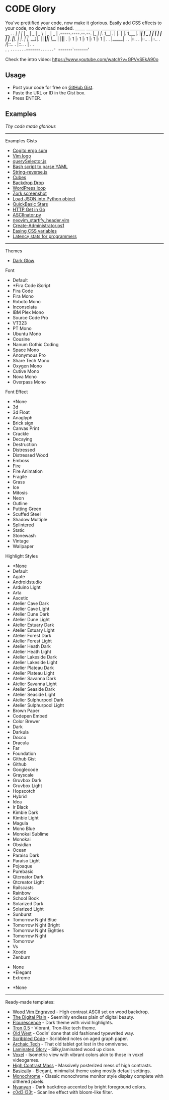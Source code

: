 # CODE Glory

You've prettified your code, now make it glorious. Easily add CSS effects to your code, no download needed.
    _____       _______ _______ ______   _______ _______ __    .            .
  _|  |  |_    |   _   |   _   |   _  \ |   _   |   _   |  .-----.----.--.--.
 |_       _|   |.  1___|.  |   |.  |   \|.  1___|.  |___|  |  _  |   _|  |  |
 |_       _|   |.  |___|.  |   |.  |    |.  __)_|.  |   |__|_____|__| |___  |
   |__|__|   . |:  1   |:  1   |:  1    |:  1   |:  1   |  .     .    |_____|
     .     .   |::.. . |::.. . |::.. . /|::.. . |::.. . |       .        .   
  .   .        `-------`-------`------' `-------`-------'

Check the intro video: https://www.youtube.com/watch?v=GPVvSEkA90o

## Usage

- Post your code for free on [GitHub Gist](gist.github.com).
- Paste the URL or ID in the Gist box.
- Press ENTER.

## Examples <!-- {$gd_info} -->
<!-- {$gd_help_ribbon} -->

_Thy code made glorious_

-----

Examples Gists <!-- {$gd_gist} -->
- [Cogito ergo sum](https://gist.github.com/1afacb7b662cfbfd0624e52c6425ceee)
- [Vim logo](https://gist.github.com/5611986)
- [querySelector.js](https://gist.github.com/AllThingsSmitty/f9029e6236a7c2a03203)
- [Bash script to parse YAML](https://gist.github.com/8665367)
- [String-reverse.js](https://gist.github.com/nilz3ro/ff9e36538de06b6a0b40a96252d58dc5)
- [Cubes](https://gist.github.com/9787981)
- [Backdrop Drop](https://gist.github.com/9ef934473e4cf4d50d8b06d2598b24d1)
- [WordPress loop](https://gist.github.com/7c79ca62ff5068f03dceb59fda986be9)
- [Zork screenshot](https://gist.github.com/bcd81019340cb164191ef02db16be218)
- [Load JSON into Python object](https://gist.github.com/2660189)
- [QuickBasic Stars](https://gist.github.com/399b69445ae646c0160d644db08f5ed9)
- [HTTP Get in Go](https://gist.github.com/950790)
- [ASCIInator.py](https://gist.github.com/10491632)
- [neovim_startify_header.vim](https://gist.github.com/2c928108d1fa87ab4462fad9be99ebec)
- [Create-Administrator.ps1](https://gist.github.com/3a65704a3b92dfa0301e)
- [Easing CSS variables](https://gist.github.com/ac03faac0bf2aee25b49e5fd260a727d)
- [Latency stats for programmers](https://gist.github.com/2841832)

-----

<!-- {$gd_collapsible_theme} -->

Themes <!-- {$gd_css} -->
- [Dark Glow](https://gist.github.com/c6d0a4d16b627d72563b43b60a164c31)

Font <!-- {$gd_select_font} -->
- Default
- *Fira Code iScript
- Fira Code
- Fira Mono
- Roboto Mono
- Inconsolata
- IBM Plex Mono
- Source Code Pro
- VT323
- PT Mono
- Ubuntu Mono
- Cousine
- Nanum Gothic Coding
- Space Mono
- Anonymous Pro
- Share Tech Mono
- Oxygen Mono
- Cutive Mono
- Nova Mono
- Overpass Mono

Font Effect<!-- {$gd_select_font-effect} -->
- *None
- 3d
- 3d Float
- Anaglyph
- Brick sign
- Canvas Print
- Crackle
- Decaying
- Destruction
- Distressed
- Distressed Wood
- Emboss
- Fire
- Fire Animation
- Fragile
- Grass
- Ice
- Mitosis
- Neon
- Outline
- Putting Green
- Scuffed Steel
- Shadow Multiple
- Splintered
- Static
- Stonewash
- Vintage
- Wallpaper

Highlight Styles <!-- {$gd_select_highlight} -->
- *None
- Default
- Agate
- Androidstudio
- Arduino Light
- Arta
- Ascetic
- Atelier Cave Dark
- Atelier Cave Light
- Atelier Dune Dark
- Atelier Dune Light
- Atelier Estuary Dark
- Atelier Estuary Light
- Atelier Forest Dark
- Atelier Forest Light
- Atelier Heath Dark
- Atelier Heath Light
- Atelier Lakeside Dark
- Atelier Lakeside Light
- Atelier Plateau Dark
- Atelier Plateau Light
- Atelier Savanna Dark
- Atelier Savanna Light
- Atelier Seaside Dark
- Atelier Seaside Light
- Atelier Sulphurpool Dark
- Atelier Sulphurpool Light
- Brown Paper
- Codepen Embed
- Color Brewer
- Dark
- Darkula
- Docco
- Dracula
- Far
- Foundation
- Github Gist
- Github
- Googlecode
- Grayscale
- Gruvbox Dark
- Gruvbox Light
- Hopscotch
- Hybrid
- Idea
- Ir Black
- Kimbie Dark
- Kimbie Light
- Magula
- Mono Blue
- Monokai Sublime
- Monokai
- Obsidian
- Ocean
- Paraiso Dark
- Paraiso Light
- Pojoaque
- Purebasic
- Qtcreator Dark
- Qtcreator Light
- Railscasts
- Rainbow
- School Book
- Solarized Dark
- Solarized Light
- Sunburst
- Tomorrow Night Blue
- Tomorrow Night Bright
- Tomorrow Night Eighties
- Tomorrow Night
- Tomorrow
- Vs
- Xcode
- Zenburn

<!-- {$gd_theme_variables} -->

<!-- {$gd_collapsible_end_theme} -->

<!-- {$gd_collapsible_effects} -->

<!-- {$gd_select_tiltshift} -->
- None
- *Elegant
- Extreme

<!-- {$gd_select_svg-filter} -->
- *None

-----

<!-- {$gd_slider_vignette="0.5,0,1,0.025"} -->

<!-- {$gd_slider_brightness="1,0,3,0.05"} -->

<!-- {$gd_slider_contrast="100,0,300,1,%"} -->

<!-- {$gd_slider_grayscale="0,0,100,1,%"} -->

<!-- {$gd_slider_hue-rotate="0,0,360,1,deg"} -->

<!-- {$gd_slider_invert="0,0,100,1,%"} -->

<!-- {$gd_slider_saturate="100,0,300,1,%"} -->

<!-- {$gd_slider_sepia="0,0,100,1,%"} -->

<!-- {$gd_slider_blur="0,0,20,1,px"} -->

<!-- {$gd_collapsible_end_effects} -->

<!-- {$gd_collapsible_perspective} -->

<!-- {$gd_slider_scale="1,0.1,6,0.01"} -->

<!-- {$gd_slider_perspective="1500,0,2000,1,px"} -->

<!-- {$gd_slider_rotateX="10,0,360,1,deg"} -->

<!-- {$gd_slider_rotateY="10,0,360,1,deg"} -->

<!-- {$gd_slider_scaleZ="0,1,5,0.1"} -->

<!-- {$gd_slider_rotateZ="358,0,360,1,deg"} -->

<!-- {$gd_slider_translateZ="0,-500,500,1,px"} -->

<!-- {$gd_collapsible_end_perspective} -->

<!-- {$gd_collapsible_dimensions} -->

<!-- {$gd_slider_width="800,200,4000,1,px"} -->

<!-- {$gd_slider_padding="0,0,200,1,em"} -->

<!-- {$gd_slider_offsetX="0,-4000,4000,1,px"} -->

<!-- {$gd_slider_offsetY="0,-4000,4000,1,px"} -->

<!-- {$gd_collapsible_end_dimensions} -->

<!-- {$gd_collapsible_presets} -->

Ready-made templates:
- [Wood Vim Engraved](?gist=5611986&css=e9dc237da3d9bda63302fe4b659c20b5&highlight=agate&font=fira-mono&tiltshift=none&svg-filter=Bump%20Engraving-filter53&vignette=1&brightness=0.9&contrast=160&saturate=141&perspective=2000&rotateY=348&scaleZ=1&rotateZ=3&width=466&offsetX=-289&offsetY=-76&fontsize=110) - High contrast ASCII set on wood backdrop.
- [The Digital Plain](?highlight=none&perspective=435&translatex=-820&css=a634da7b7130fd40d682360154cc4e2e&brightness=0.8&contrast=200&hue-rotate=279&rotatex=7&gist=9ef934473e4cf4d50d8b06d2598b24d1&vignette=0.275&rotatez=338&scale=1.5&rotatey=0&scalez=1&tiltshift=elegant&saturate=100&rotateZ=330&translateZ=-50&translatez=25&width=800&rotateX=6&rotateY=3&font=oxygen-mono&grayscale=0&invert=0&sepia=0&blur=0&padding=0&offsetX=732&offsetY=23) - Seeminly endless plain of digital beauty.
- [Flourescence](?highlight=hopscotch&tiltshift=elegant&vignette=0.5&brightness=2.5&contrast=205&scale=0.9&perspective=1500&rotatex=344&rotatey=352&scalez=1&rotatez=10&translatez=0&width=1336&bg=cornsilk&fontsize=178&rotateX=344&rotateY=352&scaleZ=1&rotateZ=10&translateZ=0&gist=ff9e36538de06b6a0b40a96252d58dc5&css=c6d0a4d16b627d72563b43b60a164c31&primary-color=slategrey&offsetX=-120&offsetY=200) - Dark theme with vivid highlights.
- [Tron 0.5](?highlight=railscasts&gist=1afacb7b662cfbfd0624e52c6425ceee&translatez=0&font=share-tech-mono&brightness=1.15&hue-rotate=0&css=adc373c2d5a5d2b07821686e93a9630b&vignette=0.725&contrast=267&invert=0&fontsize=180&scale=1&perspective=1359&rotatex=352&rotatey=3&scalez=1&rotatez=10&tiltshift=none&&rotateX=6&grayscale=0&saturate=100&sepia=0&blur=0&width=640&padding=3&bg=darkcyan&translateZ=-151&rotateY=8&rotateZ=4) - Vibrant, Tron-like tech theme.
- [Old West](?font-effect=canvas-print&highlight=brown-paper&tiltshift=none&vignette=0.375&brightness=1.1&contrast=151&grayscale=0&hue-rotate=0&invert=0&saturate=66&sepia=0&blur=0&scale=0.97&perspective=1126&rotatex=355&rotatey=0&scalez=1&rotatez=0&translatez=0&width=1247&padding=15&bg=burlywood&fontsize=130&css=76c39d26b1b44e07bd7a783311caded8&gist=8665367&rotateX=354&font=fira-code-iscript) - Codin' done that old fashioned typewrited way.
- [Scribbled Code](?gist=ff9e36538de06b6a0b40a96252d58dc5&css=77b1f66ad5093c2db29c666ad15f334d&highlight=arduino-light&font-effect=canvas-print&tiltshift=none&vignette=0.175&contrast=101&saturate=99&sepia=28&perspective=2000&rotateX=348&rotateY=10&scaleZ=1&rotateZ=10&offsetX=29&offsetY=206) - Scribbled notes on aged graph paper.
- [Archaic Tech](?gist=bcd81019340cb164191ef02db16be218&css=e27b284231488b349f35786f6340096a&highlight=none&font=fira-code-iscript&tiltshift=none&vignette=1&brightness=1.5&contrast=90&saturate=70&sepia=20&perspective=1133&rotateX=12&rotateY=3&scaleZ=1&rotateZ=7&translateZ=330&width=761&padding=1&offsetX=120&offsetY=279&bg=darkcyan) - That old tablet got lost in the omniverse.
- [Laminated Glory](?gist=83ccf018e834b68cfa1f8d33510642a7&css=e9dc237da3d9bda63302fe4b659c20b5&highlight=gruvbox-light&font=fira-code-iscript&svg-filter=Silk%20Carpet-f053&vignette=0&brightness=1.1&contrast=114&grayscale=32&hue-rotate=187&invert=100&saturate=116&scale=2.32&perspective=1163&scaleZ=1&width=200&offsetX=457&offsetY=355&fontsize=300) - Silky,laminated wood up close.
- [Voxel](?gist=950790&highlight=ir-black&font=roboto-mono&font-effect=3d&vignette=0.65&brightness=1.1&contrast=147&scale=1.25&perspective=1506&rotateX=14&rotateY=7&scaleZ=1&rotateZ=4&offsetX=140&offsetY=180&bg=indianred) - Isometric view with vibrant colors akin to those in voxel videogames.
- [High Contrast Mass](?highlight=vs&font=anonymous-pro&svg-filter=Stained+Glass-f086&translatez=0&css=d1a6d5621b883bf6af886855d853d502&gist=ff9e36538de06b6a0b40a96252d58dc5&invert=100&hue-rotate=109&contrast=300&brightness=1.3&vignette=1&perspective=2000&rotatex=15&rotatez=10&saturate=293&rotatey=3&tiltshift=none&scale=1.31&scalez=1&bg=cornsilk&fontsize=100&rotateY=4&rotateZ=10) - Massively posterized mess of high contrasts.
- [Basically](?gist=399b69445ae646c0160d644db08f5ed9&css=adc373c2d5a5d2b07821686e93a9630b&highlight=grayscale&font=fira-code-iscript&scale=1.41&rotateX=15&rotateY=3&scaleZ=1&rotateZ=10&width=570&padding=2&offsetX=100&offsetY=264&bg=cornsilk&offsetx=22&offsety=280) - Elegant, minimalist theme using mostly default settings.
- [Monochrome](?gist=2c928108d1fa87ab4462fad9be99ebec&css=51aa23d96f9bd81fe55c47b2d51855a5&highlight=none&bg=aqua&fontsize=120&tiltshift=none&svg-filter=Litho-filter169&vignette=0.875&brightness=0.85&contrast=300&rotateX=0&rotateY=0&rotateZ=0&width=710&padding=1) - Classic monochrome monitor style display complete with dithered pixels.
- [Nyanyan](?gist=3062237&css=c6d0a4d16b627d72563b43b60a164c31&highlight=xcode&font=anonymous-pro&font-effect=3d&tiltshift=extreme&svg-filter=Hue%20to%20White-f182&vignette=0.925&brightness=1.65&contrast=137&scale=1.55&rotateX=0&rotateY=0&rotateZ=348&offsetX=391&offsetY=188&fontsize=75) - Dark backdrop accented by bright foreground colors.
- [c0d3 l33t](?gist=1afacb7b662cfbfd0624e52c6425ceee&css=a634da7b7130fd40d682360154cc4e2e&highlight=arta&font=cousine&tiltshift=none&svg-filter=Neon-f038&vignette=0.675&brightness=0.55&contrast=300&hue-rotate=153&perspective=411&rotateX=352&scaleZ=1&offsetX=285&offsetY=121&fontsize=137) - Scanline effect with bloom-like filter.

<!-- {$gd_collapsible_end_presets} -->

<!-- {$gd_hide} -->
